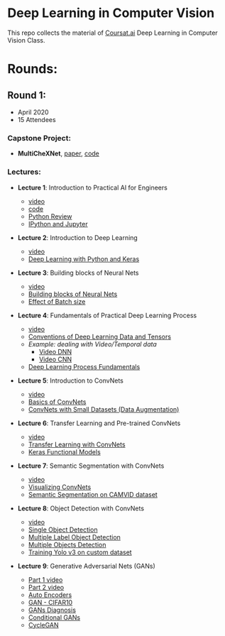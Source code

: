 # Deep Learning in Computer Vision

This repo collects the material of [Coursat.ai](http://coursatai.s3-website-us-east-1.amazonaws.com/) Deep Learning in Computer Vision Class.

# Rounds:

## Round 1: 
  - April 2020
  - 15 Attendees
 
### Capstone Project: 

 - __MultiCheXNet__, [paper](https://arxiv.org/abs/2008.01973), [code](https://github.com/coursat-ai/MultiCheXNet)


### Lectures:

- __Lecture 1__: Introduction to Practical AI for Engineers 
  - [video](https://www.youtube.com/watch?v=oQcMp-_hOok)
  - [code](https://drive.google.com/file/d/1IwhBkAvgBG0QiBwGPJb2FbOXtz_sQyBW/view?usp=sharing)
  - [Python Review](https://colab.research.google.com/drive/1O2KDJ8b-0MIqPKv2gulWrFVFFULCr-Oe)
  - [IPython and Jupyter](https://colab.research.google.com/drive/1O2KDJ8b-0MIqPKv2gulWrFVFFULCr-Oe)

- __Lecture 2__: Introduction to Deep Learning 
  - [video](https://youtu.be/bU73VlC_qIk)
  - [Deep Learning with Python and Keras](https://colab.research.google.com/drive/1pn10aiFzYq9cUau0DTkJzMPnYNgqtnpl?usp=sharing)

- __Lecture 3__:  Building blocks of Neural Nets 
  - [video](https://www.youtube.com/watch?v=6diE97vUr98)
  - [Building blocks of Neural Nets](https://colab.research.google.com/drive/1pn10aiFzYq9cUau0DTkJzMPnYNgqtnpl?usp=sharing)
  - [Effect of Batch size](https://colab.research.google.com/drive/11_-SxhdtxvRYdPukURz-cojd7-JdpiKR?usp=sharing)

- __Lecture 4__: Fundamentals of Practical Deep Learning Process 
  - [video](https://www.youtube.com/watch?v=rK83v1SnUl8)
  - [Conventions of Deep Learning Data and Tensors](https://colab.research.google.com/drive/1wb4knpgVvynxkepuhje5msp5kXlLRNF7?usp=sharing) 
  - _Example: dealing with Video/Temporal data_ 
    - [Video DNN](https://colab.research.google.com/drive/1Dwyr4cX9q_3crRFJQpD15eT8fMOzGdph?usp=sharing)
    - [Video CNN](https://colab.research.google.com/drive/1tdOYqhls2B35JxOc1TKKCJmxLvtv67s4?usp=sharing)
  - [Deep Learning Process Fundamentals](https://colab.research.google.com/drive/1LjaUV444Na7ZWCCyI7zW1t4-XnCpTYy3?usp=sharing)


- __Lecture 5__: Introduction to ConvNets 
  - [video](https://www.youtube.com/watch?v=XHnkZOd8h9g)
  - [Basics of ConvNets](https://colab.research.google.com/drive/1iKtAxLm9Lh15kDeY1I7TrwuqphPGMFcd?usp=sharing)
  - [ConvNets with Small Datasets (Data Augmentation)](https://colab.research.google.com/drive/1_zQ9zCUYHq2yb4ZItMP0GLWS3s-byWK_?usp=sharing)

- __Lecture 6__: Transfer Learning and Pre-trained ConvNets 
  - [video](https://www.youtube.com/watch?v=5Wb6C-d1W-s)
  - [Transfer Learning with ConvNets](https://colab.research.google.com/drive/1XycgirSQvl9OlMP0iihL_ei3TqKt71kc?usp=sharing)
  - [Keras Functional Models](https://colab.research.google.com/drive/1ZbTedioT0pzm7SiWCGSDpW2oi7j4f_Po?usp=sharing)

- __Lecture 7__: Semantic Segmentation with ConvNets 
  - [video](https://www.youtube.com/watch?v=bcLuthxZsV0)
  - [Visualizing ConvNets](https://colab.research.google.com/drive/1Yxw8c5bq0eKU42uKOz-eh9_pcrHRXC2L?usp=sharing)
  - [Semantic Segmentation on CAMVID dataset](https://colab.research.google.com/drive/13ID9lzDmSTfQgIuGwME6NXBwjZyMKrUd?usp=sharing)

- __Lecture 8__: Object Detection with ConvNets 
  - [video](https://www.youtube.com/watch?v=waLTqa3jVfk)
  - [Single Object Detection](https://colab.research.google.com/drive/1_3_gTDTs8dhxUXeO63p4IHBz8OF2OfKP?usp=sharing)
  - [Multiple Label Object Detection](https://colab.research.google.com/drive/1Y6m0CK6W07Xg7cGTHwZB8n2RVRgFNSxL?usp=sharing)
  - [Multiple Objects Detection](https://colab.research.google.com/drive/1dF_KIMu7cp28i4btofGrj_RQnrG3qcNf?usp=sharing)
  - [Training Yolo v3 on custom dataset](https://colab.research.google.com/drive/13xWMBVMbetem_A1EANwfKjADsCd04R0S?usp=sharing)

- __Lecture 9__: Generative Adversarial Nets (GANs) 
  - [Part 1 video](https://www.youtube.com/watch?v=-iP1valwhNg)
  - [Part 2 video](https://www.youtube.com/watch?v=pnHtAuUpHCg)
  - [Auto Encoders](https://colab.research.google.com/drive/1pI2hK8V9tiN1RVLB0K-i4ZAHPbjSpSNA?usp=sharing)
  - [GAN - CIFAR10](https://colab.research.google.com/drive/1r3InSYsSN6BgZdnyCu3vCnpZ1cniKRTJ?usp=sharing)
  - [GANs Diagnosis](https://colab.research.google.com/drive/1OP4n0al1Gl5qZXhIOGACRbOyy_Y1BhjC?usp=sharing)
  - [Conditional GANs](https://colab.research.google.com/drive/1Xcu_vxP0sIEsNwECHG3rRAq52OvpWyXM?usp=sharing)
  - [CycleGAN](https://colab.research.google.com/drive/1pckzOg-aIpHVW55Bk8SwTSACXwq77Tr4?usp=sharing)
